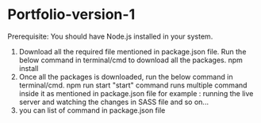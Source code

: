 # Portfolio-version-1

Prerequisite: You should have Node.js installed in your system.

1. Download all the required file mentioned in package.json file.
   Run the below command in terminal/cmd to download all the packages.
   npm install
2. Once all the packages is downloaded, run the below command in terminal/cmd.
   npm run start
   "start" command runs multiple command inside it as mentioned in package.json file 
   for example : running the live server and watching the changes in SASS file and so on...
3. you can list of command in package.json file
